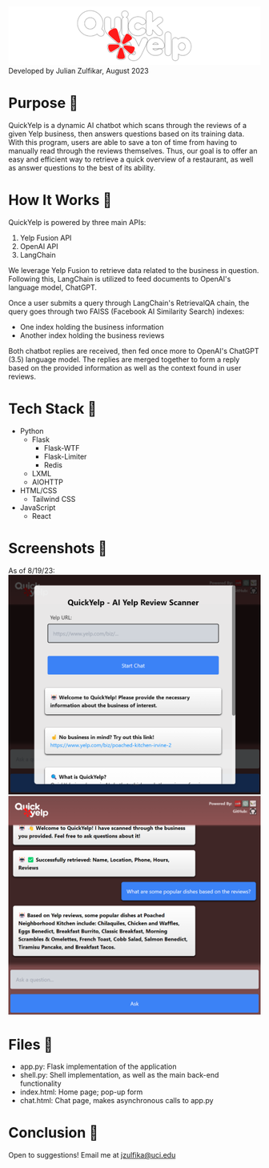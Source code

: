![](https://github.com/julian-z/QuickYelp/blob/main/static/images/quickyelp_logo_white_bordered_small.png)
Developed by Julian Zulfikar, August 2023

# Purpose 🚀
QuickYelp is a dynamic AI chatbot which scans through the reviews of a given Yelp business, then answers questions based on its training data. With this program, users are able to save a ton of time from having to manually read through the reviews themselves. Thus, our goal is to offer an easy and efficient way to retrieve a quick overview of a restaurant, as well as answer questions to the best of its ability.

# How It Works 🧠
QuickYelp is powered by three main APIs:

1. Yelp Fusion API
2. OpenAI API
3. LangChain

We leverage Yelp Fusion to retrieve data related to the business in question. Following this, LangChain is utilized to feed documents to OpenAI's language model, ChatGPT.

Once a user submits a query through LangChain's RetrievalQA chain, the query goes through two FAISS (Facebook AI Similarity Search) indexes:
- One index holding the business information
- Another index holding the business reviews

Both chatbot replies are received, then fed once more to OpenAI's ChatGPT (3.5) language model. The replies are merged together to form a reply based on the provided information as well as the context found in user reviews.

# Tech Stack 🤖
- Python
    - Flask
        - Flask-WTF
        - Flask-Limiter
        - Redis
    - LXML
    - AIOHTTP
- HTML/CSS
    - Tailwind CSS
- JavaScript
    - React

# Screenshots 🎥
As of 8/19/23:
![](https://github.com/julian-z/QuickYelp/blob/main/static/images/home.png)
![](https://github.com/julian-z/QuickYelp/blob/main/static/images/chat.png)

# Files 📁
- app.py: Flask implementation of the application
- shell.py: Shell implementation, as well as the main back-end functionality
- index.html: Home page; pop-up form
- chat.html: Chat page, makes asynchronous calls to app.py

# Conclusion 👋
Open to suggestions! Email me at jzulfika@uci.edu
